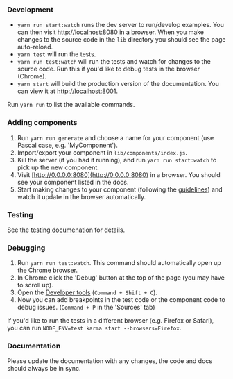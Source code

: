 ### Development

- `yarn run start:watch` runs the dev server to run/develop examples. You can then visit [http://localhost:8080](http://localhost:8080) in a browser. When you make changes to the source code in the `lib` directory you should see the page auto-reload.
- `yarn test` will run the tests.
- `yarn run test:watch` will run the tests and watch for changes to the source code. Run this if you'd like to debug tests in the browser (Chrome).
- `yarn start` will build the production version of the documentation. You can view it at [http://localhost:8001](http://localhost:8001).

Run `yarn run` to list the available commands.


### Adding components

1. Run `yarn run generate` and choose a name for your component (use Pascal case, e.g. 'MyComponent').
2. Import/export your component in `lib/components/index.js`.
3. Kill the server (if you had it running), and run `yarn run start:watch` to pick up the new component.
4. Visit [http://0.0.0.0:8080](http://0.0.0.0:8080) in a browser. You should see your component listed in the docs.
5. Start making changes to your component (following the [guidelines](#component-guidelines)) and watch it update in the browser automatically.


### Testing

See the [testing documenation](#testing-components) for details.


### Debugging

1. Run `yarn run test:watch`. This command should automatically open up the Chrome browser.
2. In Chrome click the 'Debug' button at the top of the page (you may have to scroll up).
3. Open the [Developer tools](https://developers.google.com/web/tools/chrome-devtools/debug/?hl=en) (`Command + Shift + C`).
3. Now you can add breakpoints in the test code or the component code to debug issues. (`Command + P` in the 'Sources' tab)

If you'd like to run the tests in a different browser (e.g. Firefox or Safari), you can run
`NODE_ENV=test karma start --browsers=Firefox`.

### Documentation

Please update the documentation with any changes, the code and docs should
always be in sync.
